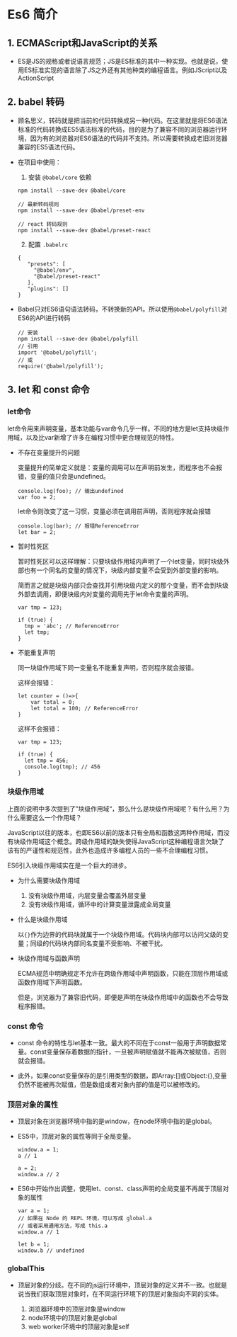 # Es6 简介

## 1. ECMAScript和JavaScript的关系

- ES是JS的规格或者说语言规范；JS是ES标准的其中一种实现。也就是说，使用ES标准实现的语言除了JS之外还有其他种类的编程语言。例如JScript以及ActionScript

## 2. babel 转码

- 顾名思义，转码就是把当前的代码转换成另一种代码。在这里就是将ES6语法标准的代码转换成ES5语法标准的代码，目的是为了兼容不同的浏览器运行环境，因为有的浏览器对ES6语法的代码并不支持。所以需要转换成老旧浏览器兼容的ES5语法代码。

- 在项目中使用：

    1. 安装 `@babel/core` 依赖

    ```
    npm install --save-dev @babel/core

    // 最新转码规则
    npm install --save-dev @babel/preset-env

    // react 转码规则
    npm install --save-dev @babel/preset-react

    ```

    2. 配置 `.babelrc`

    ```
    {
       "presets": [
         "@babel/env",
         "@babel/preset-react"
       ],
       "plugins": []
    }

    ```

- Babel只对ES6语句语法转码，不转换新的API。所以使用`@babel/polyfill`对ES6的API进行转码

    ```
    // 安装
    npm install --save-dev @babel/polyfill
    // 引用
    import '@babel/polyfill';
    // 或
    require('@babel/polyfill');
    ```


## 3. let 和 const 命令

### let命令

let命令用来声明变量，基本功能与var命令几乎一样。不同的地方是let支持块级作用域，以及比var新增了许多在编程习惯中更合理规范的特性。

- 不存在变量提升的问题

    变量提升的简单定义就是：变量的调用可以在声明前发生，而程序也不会报错，变量的值只会是undefined。
    ```
    console.log(foo); // 输出undefined
    var foo = 2;
    ```
    let命令则改变了这一习惯，变量必须在调用前声明，否则程序就会报错
    ```
    console.log(bar); // 报错ReferenceError
    let bar = 2;
    ```

- 暂时性死区

    暂时性死区可以这样理解：只要块级作用域内声明了一个let变量，同时块级外部也有一个同名的变量的情况下，块级内部变量不会受到外部变量的影响。
    
    简而言之就是块级内部只会查找并引用块级内定义的那个变量，而不会到块级外部去调用，即便块级内对变量的调用先于let命令变量的声明。

    ```
    var tmp = 123;

    if (true) {
      tmp = 'abc'; // ReferenceError
      let tmp;
    }

    ```

- 不能重复声明

    同一块级作用域下同一变量名不能重复声明，否则程序就会报错。

    这样会报错：

    ```
    let counter = ()=>{
        var total = 0;
        let total = 100; // ReferenceError
    }

    ```

    这样不会报错：
    ```
    var tmp = 123;

    if (true) {
      let tmp = 456;
      console.log(tmp); // 456
    }

    ```


### 块级作用域

上面的说明中多次提到了”块级作用域“，那么什么是块级作用域呢？有什么用？为什么需要这么一个作用域？

JavaScript以往的版本，也即ES6以前的版本只有全局和函数这两种作用域，而没有块级作用域这个概念。跨级作用域的缺失使得JavaScript这种编程语言欠缺了该有的严谨性和规范性，此外也造成许多编程人员的一些不合理编程习惯。

ES6引入块级作用域实在是一个巨大的进步。

- 为什么需要块级作用域

    1. 没有块级作用域，内层变量会覆盖外层变量
    2. 没有块级作用域，循环中的计算变量泄露成全局变量

- 什么是块级作用域

    以`{}`作为边界的代码块就属于一个块级作用域。代码块内部可以访问父级的变量；同级的代码块内部同名变量不受影响、不被干扰。

- 块级作用域与函数声明

    ECMA规范中明确规定不允许在跨级作用域中声明函数，只能在顶层作用域或函数作用域下声明函数。

    但是，浏览器为了兼容旧代码，即便是声明在块级作用域中的函数也不会导致程序报错。


### const 命令

- const 命令的特性与let基本一致。最大的不同在于const一般用于声明数据常量。const变量保存着数据的指针，一旦被声明赋值就不能再次被赋值，否则就会报错。

- 此外，如果const变量保存的是引用类型的数据，即Array:[]或Object:{},变量仍然不能被再次赋值，但是数组或者对象内部的值是可以被修改的。


### 顶层对象的属性

- 顶层对象在浏览器环境中指的是window，在node环境中指的是global。

- ES5中，顶层对象的属性等同于全局变量。

    ```
    window.a = 1;
    a // 1

    a = 2;
    window.a // 2
    ```
- ES6中开始作出调整，使用let、const、class声明的全局变量不再属于顶层对象的属性

    ```
    var a = 1;
    // 如果在 Node 的 REPL 环境，可以写成 global.a
    // 或者采用通用方法，写成 this.a
    window.a // 1

    let b = 1;
    window.b // undefined
    ```
### globalThis

- 顶层对象的分歧。在不同的js运行环境中，顶层对象的定义并不一致。也就是说当我们获取顶层对象时，在不同运行环境下的顶层对象指向不同的实体。

    1. 浏览器环境中的顶层对象是window
    2. node环境中的顶层对象是global
    3. web worker环境中的顶层对象是self


